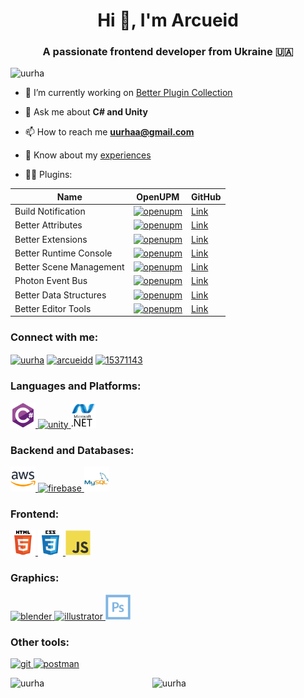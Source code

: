 <h1 align="center">Hi 👋, I'm Arcueid</h1>
<h3 align="center">A passionate frontend developer from Ukraine 🇺🇦</h3>

<p align="left"> <img src="https://komarev.com/ghpvc/?username=uurha&label=Profile%20views&color=0e75b6&style=flat" alt="uurha" /> </p>

- 🔭 I’m currently working on [Better Plugin Collection](https://github.com/uurha/BetterPluginCollection/wiki)

- 💬 Ask me about **C# and Unity**

- 📫 How to reach me **uurhaa@gmail.com**

- 📄 Know about my [experiences](https://resume.io/r/qBlhRLHNu)

- 👨‍💻 Plugins:

| Name | OpenUPM | GitHub |
|---|---|---|
| Build Notification  |  [![openupm](https://img.shields.io/npm/v/com.uurha.buildnotification?label=openupm&registry_uri=https://package.openupm.com)](https://openupm.com/packages/com.uurha.buildnotification/) | [Link](https://github.com/uurha/BuildNotification)  |
| Better Attributes | [![openupm](https://img.shields.io/npm/v/com.uurha.betterattributes?label=openupm&registry_uri=https://package.openupm.com)](https://openupm.com/packages/com.uurha.betterattributes/) | [Link](https://github.com/uurha/BetterAttributes) |
| Better Extensions | [![openupm](https://img.shields.io/npm/v/com.uurha.betterextensions?label=openupm&registry_uri=https://package.openupm.com)](https://openupm.com/packages/com.uurha.betterextensions/) | [Link](https://github.com/uurha/BetterExtensions) |
| Better Runtime Console |[![openupm](https://img.shields.io/npm/v/com.uurha.betterruntimeconsole?label=openupm&registry_uri=https://package.openupm.com)](https://openupm.com/packages/com.uurha.betterruntimeconsole/) | [Link](https://github.com/uurha/BetterRuntimeConsole) |
| Better Scene Management | [![openupm](https://img.shields.io/npm/v/com.uurha.betterscenemanagement?label=openupm&registry_uri=https://package.openupm.com)](https://openupm.com/packages/com.uurha.betterscenemanagement/) | [Link](https://github.com/uurha/BetterSceneManagement) |
| Photon Event Bus | [![openupm](https://img.shields.io/npm/v/com.uurha.betterphotoneventbus?label=openupm&registry_uri=https://package.openupm.com)](https://openupm.com/packages/com.uurha.betterphotoneventbus/) | [Link](https://github.com/uurha/PhotonEventBus) |
| Better Data Structures | [![openupm](https://img.shields.io/npm/v/com.uurha.betterdatastructures?label=openupm&registry_uri=https://package.openupm.com)](https://openupm.com/packages/com.uurha.betterdatastructures/) | [Link](https://github.com/uurha/BetterDataStructures) |
| Better Editor Tools | [![openupm](https://img.shields.io/npm/v/com.uurha.bettereditortools?label=openupm&registry_uri=https://package.openupm.com)](https://openupm.com/packages/com.uurha.bettereditortools/) | [Link](https://github.com/uurha/BetterEditorTools) |

<h3 align="left">Connect with me:</h3>
<p align="left">
<a href="https://dev.to/uurha" target="blank"><img align="center" src="https://raw.githubusercontent.com/rahuldkjain/github-profile-readme-generator/master/src/images/icons/Social/devto.svg" alt="uurha" height="30" width="40" /></a>
<a href="https://linkedin.com/in/arcueidd" target="blank"><img align="center" src="https://raw.githubusercontent.com/rahuldkjain/github-profile-readme-generator/master/src/images/icons/Social/linked-in-alt.svg" alt="arcueidd" height="30" width="40" /></a>
<a href="https://stackoverflow.com/users/15371143" target="blank"><img align="center" src="https://raw.githubusercontent.com/rahuldkjain/github-profile-readme-generator/master/src/images/icons/Social/stack-overflow.svg" alt="15371143" height="30" width="40" /></a>
</p>

<h3 align="left">Languages and Platforms:</h3>
<p align="left"> 
<a href="https://www.w3schools.com/cs/" target="_blank" rel="noreferrer"> <img src="https://raw.githubusercontent.com/devicons/devicon/master/icons/csharp/csharp-original.svg" alt="csharp" width="40" height="40"/> </a>
<a href="https://unity.com/" target="_blank" rel="noreferrer"> <img src="https://www.vectorlogo.zone/logos/unity3d/unity3d-icon.svg" alt="unity" width="40" height="40"/> </a>
<a href="https://dotnet.microsoft.com/" target="_blank" rel="noreferrer"> <img src="https://raw.githubusercontent.com/devicons/devicon/master/icons/dot-net/dot-net-original-wordmark.svg" alt="dotnet" width="40" height="40"/> </a> 
</p>

<h3 align="left">Backend and Databases:</h3>
<p align="left"> 
<a href="https://aws.amazon.com" target="_blank" rel="noreferrer"> <img src="https://raw.githubusercontent.com/devicons/devicon/master/icons/amazonwebservices/amazonwebservices-original-wordmark.svg" alt="aws" width="40" height="40"/> </a> 
<a href="https://firebase.google.com/" target="_blank" rel="noreferrer"> <img src="https://www.vectorlogo.zone/logos/firebase/firebase-icon.svg" alt="firebase" width="40" height="40"/> </a>
<a href="https://www.mysql.com/" target="_blank" rel="noreferrer"> <img src="https://raw.githubusercontent.com/devicons/devicon/master/icons/mysql/mysql-original-wordmark.svg" alt="mysql" width="40" height="40"/> </a>
</p>

<h3 align="left">Frontend:</h3>
<p align="left"> 
<a href="https://www.w3.org/html/" target="_blank" rel="noreferrer"> <img src="https://raw.githubusercontent.com/devicons/devicon/master/icons/html5/html5-original-wordmark.svg" alt="html5" width="40" height="40"/> </a>
<a href="https://www.w3schools.com/css/" target="_blank" rel="noreferrer"> <img src="https://raw.githubusercontent.com/devicons/devicon/master/icons/css3/css3-original-wordmark.svg" alt="css3" width="40" height="40"/> </a>
<a href="https://developer.mozilla.org/en-US/docs/Web/JavaScript" target="_blank" rel="noreferrer"> <img src="https://raw.githubusercontent.com/devicons/devicon/master/icons/javascript/javascript-original.svg" alt="javascript" width="40" height="40"/> </a> 
</p>

<h3 align="left">Graphics:</h3>
<p align="left"> <a href="https://www.blender.org/" target="_blank" rel="noreferrer"> <img src="https://download.blender.org/branding/community/blender_community_badge_white.svg" alt="blender" width="40" height="40"/> </a> 
<a href="https://www.adobe.com/in/products/illustrator.html" target="_blank" rel="noreferrer"> <img src="https://www.vectorlogo.zone/logos/adobe_illustrator/adobe_illustrator-icon.svg" alt="illustrator" width="40" height="40"/> </a>
<a href="https://www.photoshop.com/en" target="_blank" rel="noreferrer"> <img src="https://raw.githubusercontent.com/devicons/devicon/master/icons/photoshop/photoshop-line.svg" alt="photoshop" width="40" height="40"/> </a> 
</p>

<h3 align="left">Other tools:</h3>
<p align="left"> 
<a href="https://git-scm.com/" target="_blank" rel="noreferrer"> <img src="https://www.vectorlogo.zone/logos/git-scm/git-scm-icon.svg" alt="git" width="40" height="40"/> </a> 
<a href="https://postman.com" target="_blank" rel="noreferrer"> <img src="https://www.vectorlogo.zone/logos/getpostman/getpostman-icon.svg" alt="postman" width="40" height="40"/> </a> 
</p>

<p>
<img align="left" width="45%" src="https://github-readme-stats.vercel.app/api/top-langs?username=uurha&show_icons=true&theme=dark&locale=en&layout=compact" alt="uurha" />
&nbsp;
<img align="left" width="45%" src="https://github-readme-stats.vercel.app/api?username=uurha&show_icons=true&theme=dark&locale=en" alt="uurha" />
</p>
